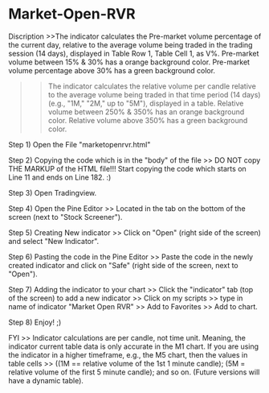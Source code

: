 # Market-Open-RVR
Discription >>The indicator calculates the Pre-market volume percentage of the current day, relative to the average volume being traded in the trading session (14 days), displayed in Table Row 1, Table Cell 1, as V%. Pre-market volume between 15% & 30% has a orange background color. Pre-market volume percentage above 30% has a green background color.

>> The indicator calculates the relative volume per candle relative to the average volume being traded in that time period (14 days) (e.g., "1M," "2M," up to "5M"), displayed in a table. Relative volume between 250% & 350% has an orange background color. Relative volume above 350% has a green background color.

Step 1) Open the File "marketopenrvr.html"

Step 2) Copying the code which is in the "body" of the file >> DO NOT copy THE MARKUP of the HTML file!!! Start copying the code which starts on Line 11 and ends on Line 182. :)

Step 3) Open Tradingview.

Step 4) Open the Pine Editor >> Located in the tab on the bottom of the screen (next to "Stock Screener"). 

Step 5) Creating New indicator >>  Click on "Open" (right side of the screen) and select "New Indicator".

Step 6) Pasting the code in the Pine Editor >> Paste the code in the newly created indicator and click on "Safe" (right side of the screen, next to "Open").

Step 7) Adding the indicator to your chart >> Click the "indicator" tab (top of the screen) to add a new indicator >> Click on my scripts >> type in name of indicator "Market Open RVR" >> Add to Favorites >> Add to chart.

Step 8) Enjoy! ;) 

FYI >> Indicator calculations are per candle, not time unit. Meaning, the indicator current table data is only accurate in the M1 chart. 
       If you are using the indicator in a higher timeframe, e.g., the M5 chart, then the values in table cells >> ((1M == relative volume of the 1st 1 minute candle); (5M = relative volume of the first  5 minute candle); and so on. (Future versions will have a dynamic table).
